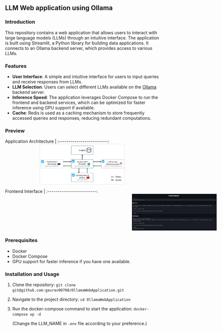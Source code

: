 ## LLM Web application using Ollama


### Introduction

This repository contains a web application that allows users to interact with large language models (LLMs) through an intuitive interface. The application is built using Streamlit, a Python library for building data applications. It connects to an Ollama backend server, which provides access to various LLMs.

### Features

- **User Interface**: A simple and intuitive interface for users to input queries and receive responses from LLMs.
- **LLM Selection**: Users can select different LLMs available on the [Ollama](https://ollama.com/search) backend server.
- **Inference Speed**: The application leverages Docker Compose to run the frontend and backend services, which can be optimized for faster inference using GPU support if available.
- **Cache**: Redis is used as a caching mechanism to store frequently accessed queries and responses, reducing redundant computations.

### Preview
Application Architecture |
:-------------------------:
<img src="assets/architecture.png" style="display: block; margin-left: auto; margin-right: auto; max-width: 55%; height: auto;">

Frontend Interface |
:-------------------------:
<img src="assets/frontend.png" style="display: block; margin-left: 415px; margin-right: auto; max-width: 55%; height: auto;" >

### Prerequisites
- Docker
- Docker Compose 
- GPU support for faster inference if you have one available.
  
### Installation and Usage

1. Clone the repository: `git clone git@github.com:gaurav00700/OllamaWebApplication.git`
2. Navigate to the project directory: `cd OllamaWebApplication`
3. Run the docker-compose command to start the application: `docker-compose up -d` 
   
   (Change the LLM_NAME in `.env` file according to your preference.)